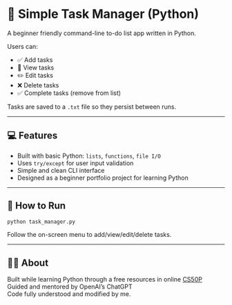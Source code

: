 # 📝 Simple Task Manager (Python)

A beginner friendly command-line to-do list app written in Python.

Users can:
- ✅ Add tasks
- 👀 View tasks
- ✏️ Edit tasks
- ❌ Delete tasks
- ✅ Complete tasks (remove from list)

Tasks are saved to a `.txt` file so they persist between runs.

---

## 💻 Features

- Built with basic Python: `lists`, `functions`, `file I/O`
- Uses `try/except` for user input validation
- Simple and clean CLI interface
- Designed as a beginner portfolio project for learning Python

---

## 🚀 How to Run

```bash
python task_manager.py
```

Follow the on-screen menu to add/view/edit/delete tasks.

---

## 🙋‍♂️ About

Built while learning Python through a free resources in online [CS50P](https://cs50.harvard.edu/python/)  
Guided and mentored by OpenAI’s ChatGPT  
Code fully understood and modified by me.
